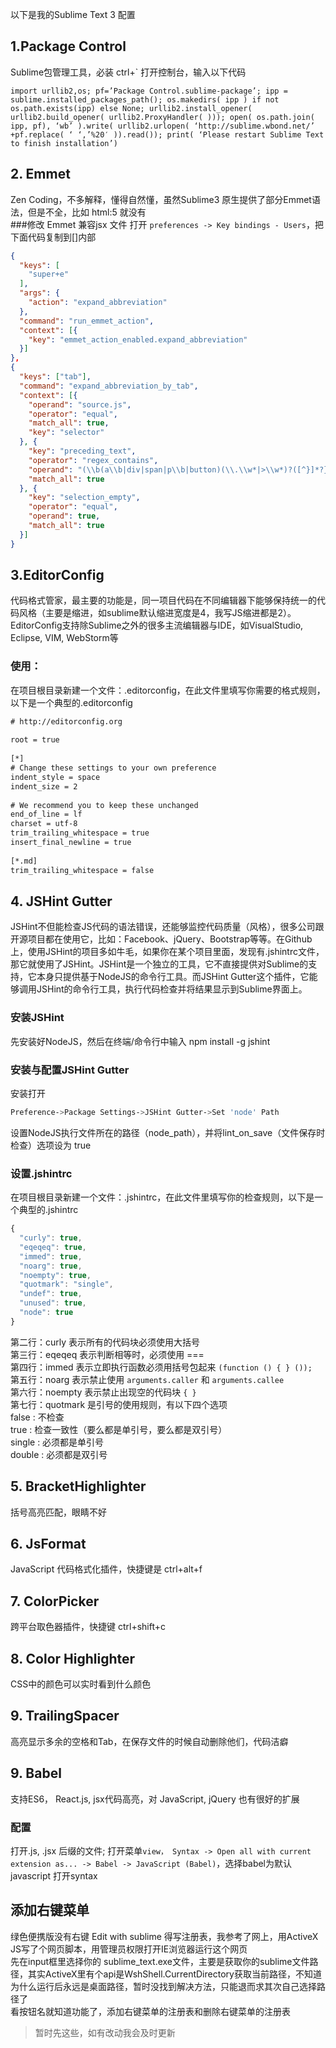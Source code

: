 以下是我的Sublime Text 3 配置  

## 1.Package Control
Sublime包管理工具，必装
ctrl+` 打开控制台，输入以下代码  
```
import urllib2,os; pf=’Package Control.sublime-package’; ipp = sublime.installed_packages_path(); os.makedirs( ipp ) if not os.path.exists(ipp) else None; urllib2.install_opener( urllib2.build_opener( urllib2.ProxyHandler( ))); open( os.path.join( ipp, pf), ‘wb’ ).write( urllib2.urlopen( ‘http://sublime.wbond.net/’ +pf.replace( ‘ ‘,’%20′ )).read()); print( ‘Please restart Sublime Text to finish installation’)
```

## 2. Emmet
Zen Coding，不多解释，懂得自然懂，虽然Sublime3 原生提供了部分Emmet语法，但是不全，比如 html:5 就没有  
###修改 Emmet 兼容jsx 文件
打开 `preferences -> Key bindings - Users`，把下面代码复制到[]内部
``` json
{
  "keys": [
    "super+e"
  ],
  "args": {
    "action": "expand_abbreviation"
  },
  "command": "run_emmet_action",
  "context": [{
    "key": "emmet_action_enabled.expand_abbreviation"
  }]
},
{
  "keys": ["tab"],
  "command": "expand_abbreviation_by_tab",
  "context": [{
    "operand": "source.js",
    "operator": "equal",
    "match_all": true,
    "key": "selector"
  }, {
    "key": "preceding_text",
    "operator": "regex_contains",
    "operand": "(\\b(a\\b|div|span|p\\b|button)(\\.\\w*|>\\w*)?([^}]*?}$)?)",
    "match_all": true
  }, {
    "key": "selection_empty",
    "operator": "equal",
    "operand": true,
    "match_all": true
  }]
}
```

## 3.EditorConfig
代码格式管家，最主要的功能是，同一项目代码在不同编辑器下能够保持统一的代码风格（主要是缩进，如sublime默认缩进宽度是4，我写JS缩进都是2）。
EditorConfig支持除Sublime之外的很多主流编辑器与IDE，如VisualStudio, Eclipse, VIM, WebStorm等
### 使用：
在项目根目录新建一个文件：.editorconfig，在此文件里填写你需要的格式规则，以下是一个典型的.editorconfig
``` xml
# http://editorconfig.org
 
root = true
 
[*]
# Change these settings to your own preference
indent_style = space
indent_size = 2
 
# We recommend you to keep these unchanged
end_of_line = lf
charset = utf-8
trim_trailing_whitespace = true
insert_final_newline = true
 
[*.md]
trim_trailing_whitespace = false
```

## 4. JSHint Gutter
JSHint不但能检查JS代码的语法错误，还能够监控代码质量（风格），很多公司跟开源项目都在使用它，比如：Facebook、jQuery、Bootstrap等等。在Github上，使用JSHint的项目多如牛毛，如果你在某个项目里面，发现有.jshintrc文件，那它就使用了JSHint。JSHint是一个独立的工具，它不直接提供对Sublime的支持，它本身只提供基于NodeJS的命令行工具。而JSHint Gutter这个插件，它能够调用JSHint的命令行工具，执行代码检查并将结果显示到Sublime界面上。  
### 安装JSHint
先安装好NodeJS，然后在终端/命令行中输入 npm install -g jshint  
### 安装与配置JSHint Gutter
安装打开
``` bash
Preference->Package Settings->JSHint Gutter->Set 'node' Path
```
设置NodeJS执行文件所在的路径（node_path），并将lint_on_save（文件保存时检查）选项设为 true
### 设置.jshintrc
在项目根目录新建一个文件：.jshintrc，在此文件里填写你的检查规则，以下是一个典型的.jshintrc
``` js
{
  "curly": true,
  "eqeqeq": true,
  "immed": true,
  "noarg": true,
  "noempty": true,
  "quotmark": "single",
  "undef": true,
  "unused": true,
  "node": true
}
```
第二行：curly 表示所有的代码块必须使用大括号  
第三行：eqeqeq 表示判断相等时，必须使用 ===  
第四行：immed 表示立即执行函数必须用括号包起来 `(function () { } ());`  
第五行：noarg 表示禁止使用 `arguments.caller` 和 `arguments.callee`  
第六行：noempty 表示禁止出现空的代码块 `{ }`  
第七行：quotmark 是引号的使用规则，有以下四个选项  
false : 不检查  
true : 检查一致性（要么都是单引号，要么都是双引号）  
single : 必须都是单引号  
double : 必须都是双引号  

## 5. Bracket​Highlighter
括号高亮匹配，眼睛不好

## 6. Js​Format
JavaScript 代码格式化插件，快捷键是 ctrl+alt+f

## 7. Color​Picker
跨平台取色器插件，快捷键 ctrl+shift+c

## 8. Color Highlighter
CSS中的颜色可以实时看到什么颜色

## 9. TrailingSpacer
高亮显示多余的空格和Tab，在保存文件的时候自动删除他们，代码洁癖

## 9. Babel
支持ES6， React.js, jsx代码高亮，对 JavaScript, jQuery 也有很好的扩展  
### 配置
打开.js, .jsx 后缀的文件;
打开菜单`view， Syntax -> Open all with current extension as... -> Babel -> JavaScript (Babel)`，选择babel为默认 javascript 打开syntax

## ****添加右键菜单****
绿色便携版没有右键 Edit with sublime 得写注册表，我参考了网上，用ActiveX JS写了个网页脚本，用管理员权限打开IE浏览器运行这个网页  
先在input框里选择你的 sublime_text.exe文件，主要是获取你的sublime文件路径，其实ActiveX里有个api是WshShell.CurrentDirectory获取当前路径，不知道为什么运行后永远是桌面路径，暂时没找到解决方法，只能退而求其次自己选择路径了  
看按钮名就知道功能了，添加右键菜单的注册表和删除右键菜单的注册表

> 暂时先这些，如有改动我会及时更新
